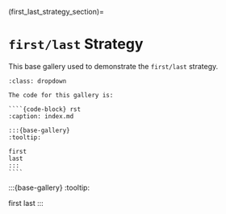 (first_last_strategy_section)=

# `first/last` Strategy


This base gallery used to demonstrate the ``first/last`` strategy.

`````{admonition} Code for this gallery
:class: dropdown

The code for this gallery is:

````{code-block} rst
:caption: index.md

:::{base-gallery}
:tooltip:

first
last
:::
````
`````


:::{base-gallery}
:tooltip:

first
last
:::
